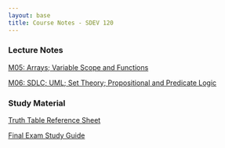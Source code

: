 ```yaml
---
layout: base
title: Course Notes - SDEV 120
---
```


### Lecture Notes 

[M05: Arrays; Variable Scope and Functions](m05.md)

[M06: SDLC; UML; Set Theory; Propositional and Predicate Logic](m06.md)

### Study Material

[Truth Table Reference Sheet](truth_table_reference_sheet.md)

[Final Exam Study Guide](final_exam_study_guide.md)
